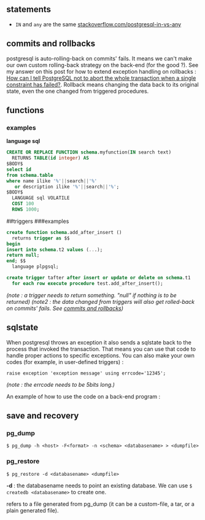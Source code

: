 ## statements

- `IN` and `any` are the same [stackoverflow.com/postgresql-in-vs-any](https://stackoverflow.com/questions/30263671/postgresql-in-vs-any "stackoverflow")

## <a name="commits"></a> commits and rollbacks

postgresql is auto-rolling-back on commits' fails. It means we can't make our own custom rolling-back strategy on the back-end (for the good ?). See my answer on this post for how to extend exception handling on rollbacks : [How can I tell PostgreSQL not to abort the whole transaction when a single constraint has failed?](https://stackoverflow.com/questions/9436122/how-can-i-tell-postgresql-not-to-abort-the-whole-transaction-when-a-single-const/46229608#46229608).
Rollback means changing the data back to its original state, even the one changed from triggered procedures.

## functions

### examples

**language sql**

```sql
CREATE OR REPLACE FUNCTION schema.myfunction(IN search text)
  RETURNS TABLE(id integer) AS
$BODY$
select id
from schema.table
where name ilike '%'||search||'%'
   or description ilike '%'||search||'%';
$BODY$
  LANGUAGE sql VOLATILE
  COST 100
  ROWS 1000;
```

##triggers
###examples
```sql
create function schema.add_after_insert ()
  returns trigger as $$
begin
insert into schema.t2 values (...);
return null;
end; $$
  language plpgsql;

create trigger tafter after insert or update or delete on schema.t1
  for each row execute procedure test.add_after_insert();
```

*(note : a trigger needs to return something. "null" if nothing is to be returned)*
*(note2 : the data changed from triggers will also get rolled-back on commits' fails. See [commits and rollbacks](#commits))*


## sqlstate

When postgresql throws an exception it also sends a sqlstate back to the process that invoked the transaction. That means you can use that code to handle proper actions to specific exceptions. You can also make your own codes (for example, in user-defined triggers) :

```plpgsql
raise exception 'exception message' using errcode='12345';
```
*(note : the errcode needs to be 5bits long.)*

An example of how to use the code on a back-end program : 

## save and recovery

### pg_dump

```
$ pg_dump -h <host> -F<format> -n <schema> <databasename> > <dumpfile>
```

### pg_restore

```
$ pg_restore -d <databasename> <dumpfile>
```
**-d <databasename>** : the databasename needs to point an existing database. We can use `$ createdb <databasename>` to create one.

**<dumpfile>** refers to a file generated from pg_dump (it can be a custom-file, a tar, or a plain generated file).
